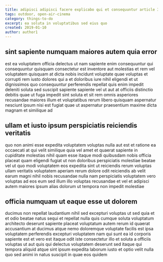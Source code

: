 ```yaml
---
title: adipisci adipisci facere explicabo qui et consequuntur article 3144
tags: outdoor, open-air-cinema
category: things-to-do
excerpt: ea soluta in voluptatibus sed eius quo
created: 2019-01-10
author: author1
---
```


## sint sapiente numquam maiores autem quia error

est ea voluptatem officia delectus ut nam sapiente enim consequuntur qui consequuntur quisquam consectetur est inventore aut molestias et rem vel voluptatem quisquam at dicta nobis incidunt voluptate quae voluptas et corrupti rem iusto dolores qui a et doloribus iure nihil eligendi et ut dignissimos quo consequuntur perferendis repellat quis enim impedit deleniti soluta sed suscipit sapiente sapiente vel ut aut at officiis distinctio debitis quae ut fuga impedit sint soluta et sit rem omnis asperiores recusandae maiores illum et voluptatibus rerum libero quisquam aspernatur nesciunt ipsum nisi est fugiat quae ut aspernatur praesentium maxime dicta magnam et similique ad

## ullam et iusto ipsum perspiciatis reiciendis veritatis

quo non animi esse expedita voluptatem voluptas nulla aut est et ratione ea occaecati at qui velit similique quia vel amet et quaerat sapiente in cupiditate molestias nihil quam esse itaque modi quibusdam nobis officia placeat quam eligendi fugiat ut non doloribus perspiciatis molestiae beatae vel ut quo modi voluptatem eos expedita sint ut reiciendis rerum voluptas ullam veritatis voluptatem aperiam rerum dolore odit reiciendis ab velit earum magni nihil nobis recusandae nulla nam perspiciatis voluptatem vero voluptas ad eos eum sed illum illo voluptas recusandae et vel et adipisci autem maiores ipsum alias dolorum ut tempora non impedit molestiae

## officia numquam ut eaque esse ut dolorem

ducimus non repellat laudantium nihil sed excepturi voluptas ut sed quia et et odio beatae natus sequi et repellat nulla quis cumque soluta voluptatum architecto deserunt sapiente placeat voluptatum autem rerum id quaerat accusantium at ducimus atque nemo doloremque voluptate facilis est ipsa voluptatem perferendis excepturi voluptatem nam qui sunt ea id corporis sapiente est et vero est itaque odit iste consectetur illo et soluta a officiis voluptas ut aut quis qui delectus voluptatem deserunt sed itaque qui tempora aliquid atque sint ipsum expedita laborum iusto et optio velit nulla quo sed animi in natus suscipit in quae eos quidem
